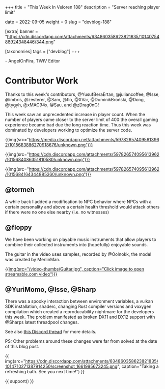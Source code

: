 +++
title = "This Week In Veloren 188"
description = "Server reaching player limit"

date = 2022-09-05
weight = 0
slug = "devblog-188"

[extra]
banner = "https://cdn.discordapp.com/attachments/634860358623821835/1014075488924348446/344.png"

[taxonomies]
tags = ["devblog"]
+++



\- AngelOnFira, TWiV Editor

# Contributor Work

Thanks to this week's contributors, @YusufBeraErtan, @juliancoffee, @Isse, @imbris,
@zesterer, @Sam, @flo, @XVar, @DominikBroński, @Dong, @tygyh, @xMAC94x, @Sau,
and @zDrag0nG!

This week saw an unprecedented increase in player count. When the number of players came closer to the server limit of 400 the overall gaming experience became bad due the long reaction time. Thus this week was dominated by developers working to optimize the server code.

{{img(src="https://media.discordapp.net/attachments/597826574095613962/1015683886270918676/unknown.png")}}

{{img(src="https://cdn.discordapp.com/attachments/597826574095613962/1015684086351810580/unknown.png")}}

{{img(src="https://cdn.discordapp.com/attachments/597826574095613962/1015684164344885360/unknown.png")}}

## @tormeh

A while back I added a modification to NPC behavior where NPCs with a certain
personality and above a certain health threshold would attack others if there
were no one else nearby (i.e. no witnesses)

## @floppy

We have been working on playable music instruments that allow players to combine their collected instruments into (hopefully) enjoyable sounds.

The guitar in the video uses samples, recorded by @Oolnokk, the model was
created by MerlinMan.

[{{img(src="/video-thumbs/Guitar.jpg", caption="Click image to open streamable.com video")}}](https://streamable.com/ir2yly)

## @YuriMomo, @Isse, @Sharp

There was a spooky interaction between environment variables, a vulkan SDK installation, 
shaderc, changing Rust compiler versions and voxygen compilation which created a reproducability 
nightmare for the developers this week. The problem manifested as broken DX11 and DX12 
support with @Sharps latest threadpool changes. 

See also [this Discord thread](https://discord.com/channels/449602562165833758/450064928720814081/1014315399979999352) for more details.

PS: Other problems around these changes were far from solved at the date of this blog post.

{{
    img(src="https://cdn.discordapp.com/attachments/634860358623821835/1014710271387914250/screenshot_1661995673245.png",
    caption="Taking a refreshing bath. See you next time!")
}}

{{ support() }}
